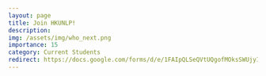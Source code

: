 ```yaml
---
layout: page
title: Join HKUNLP!
description: 
img: /assets/img/who_next.png
importance: 15
category: Current Students
redirect: https://docs.google.com/forms/d/e/1FAIpQLSeQVtUQgofMOksSWUjyIj5Vamh-n_IWB8fk2qeG8fa4V9JrRw/viewform?usp=sf_link
---
```

